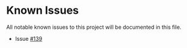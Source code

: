 # Known Issues
All notable known issues to this project will be documented in this file.


* Issue [#139](https://github.com/j3-signalroom/ccaf-tableflow-aws_glue-snowflake-kickstarter/issues/139)